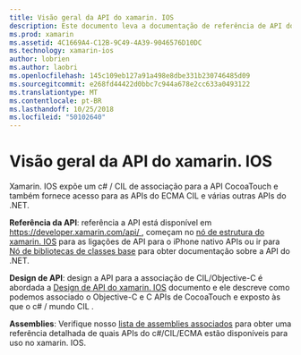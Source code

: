 ```yaml
---
title: Visão geral da API do xamarin. IOS
description: Este documento leva a documentação de referência de API do Xamarin, um guia que descreve o design de API do xamarin. IOS e uma lista de assemblies que estão disponíveis para uso em desenvolvimento do Xamarin.
ms.prod: xamarin
ms.assetid: 4C1669A4-C12B-9C49-4A39-9046576D10DC
ms.technology: xamarin-ios
author: lobrien
ms.author: laobri
ms.openlocfilehash: 145c109eb127a91a498e8dbe331b230746485d09
ms.sourcegitcommit: e268fd44422d0bbc7c944a678e2cc633a0493122
ms.translationtype: MT
ms.contentlocale: pt-BR
ms.lasthandoff: 10/25/2018
ms.locfileid: "50102640"
---
```

# <a name="xamarinios-api-overview"></a>Visão geral da API do xamarin. IOS

Xamarin. IOS expõe um c# / CIL de associação para a API CocoaTouch e também fornece acesso para as APIs do ECMA CIL e várias outras APIs do .NET.

 **Referência da API**: referência a API está disponível em [ https://developer.xamarin.com/api/ ](https://docs.microsoft.com/dotnet/api/), começam no [nó de estrutura do xamarin. IOS](https://docs.microsoft.com/dotnet/api/?view=xamarinios-10.8) para as ligações de API para o iPhone nativo APIs ou ir para [ Nó de bibliotecas de classes base](https://docs.microsoft.com/dotnet/api/?view=netstandard-2.0) para obter documentação sobre a API do .NET.

 **Design de API**: design a API para a associação de CIL/Objective-C é abordada a [Design de API do xamarin. IOS](~/ios/internals/api-design/index.md) documento e ele descreve como podemos associado o Objective-C e C APIs de CocoaTouch e exposto às que o c# / mundo CIL .

 **Assemblies**: Verifique nosso [lista de assemblies associados](~/cross-platform/internals/available-assemblies.md) para obter uma referência detalhada de quais APIs do c#/CIL/ECMA estão disponíveis para uso no xamarin. IOS.
